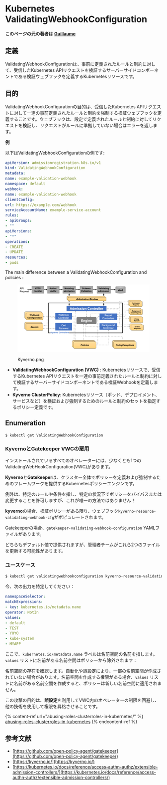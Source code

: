 # Kubernetes ValidatingWebhookConfiguration

**このページの元の著者は** [**Guillaume**](https://www.linkedin.com/in/guillaume-chapela-ab4b9a196)

## 定義

ValidatingWebhookConfigurationは、事前に定義されたルールと制約に対して、受信したKubernetes APIリクエストを検証するサーバーサイドコンポーネントである検証ウェブフックを定義するKubernetesリソースです。

## 目的

ValidatingWebhookConfigurationの目的は、受信したKubernetes APIリクエストに対して一連の事前定義されたルールと制約を強制する検証ウェブフックを定義することです。ウェブフックは、設定で定義されたルールと制約に対してリクエストを検証し、リクエストがルールに準拠していない場合はエラーを返します。

**例**

以下はValidatingWebhookConfigurationの例です:
```yaml
apiVersion: admissionregistration.k8s.io/v1
kind: ValidatingWebhookConfiguration
metadata:
name: example-validation-webhook
namespace: default
webhook:
name: example-validation-webhook
clientConfig:
url: https://example.com/webhook
serviceAccountName: example-service-account
rules:
- apiGroups:
- ""
apiVersions:
- "*"
operations:
- CREATE
- UPDATE
resources:
- pods
```
The main difference between a ValidatingWebhookConfiguration and policies :&#x20;

<figure><img src="../../.gitbook/assets/Kyverno.png" alt=""><figcaption><p>Kyverno.png</p></figcaption></figure>

* **ValidatingWebhookConfiguration (VWC)** : Kubernetesリソースで、受信するKubernetes APIリクエストを一連の事前定義されたルールと制約に対して検証するサーバーサイドコンポーネントである検証Webhookを定義します。
* **Kyverno ClusterPolicy**: Kubernetesリソース（ポッド、デプロイメント、サービスなど）を検証および強制するためのルールと制約のセットを指定するポリシー定義です。

## Enumeration
```
$ kubectl get ValidatingWebhookConfiguration
```
### KyvernoとGatekeeper VWCの悪用

インストールされているすべてのオペレーターには、少なくとも1つのValidatingWebHookConfiguration(VWC)があります。

**Kyverno**と**Gatekeeper**は、クラスター全体でポリシーを定義および強制するためのフレームワークを提供するKubernetesポリシーエンジンです。

例外は、特定のルールや条件を指し、特定の状況下でポリシーをバイパスまたは変更することを許可しますが、これが唯一の方法ではありません！

**kyverno**の場合、検証ポリシーがある限り、ウェブフック`kyverno-resource-validating-webhook-cfg`がポピュレートされます。

Gatekeeperの場合、`gatekeeper-validating-webhook-configuration` YAMLファイルがあります。

どちらもデフォルト値で提供されますが、管理者チームがこれら2つのファイルを更新する可能性があります。

### ユースケース
```bash
$ kubectl get validatingwebhookconfiguration kyverno-resource-validating-webhook-cfg -o yaml
```
今、次の出力を特定してください：
```yaml
namespaceSelector:
matchExpressions:
- key: kubernetes.io/metadata.name
operator: NotIn
values:
- default
- TEST
- YOYO
- kube-system
- MYAPP
```
ここで、`kubernetes.io/metadata.name` ラベルは名前空間の名前を指します。`values` リストに名前がある名前空間はポリシーから除外されます：

名前空間の存在を確認します。自動化や誤設定により、一部の名前空間が作成されていない場合があります。名前空間を作成する権限がある場合、`values` リストに名前がある名前空間を作成すると、ポリシーは新しい名前空間に適用されません。

この攻撃の目的は、**誤設定**を利用してVWC内のオペレーターの制限を回避し、他の技術を使用して権限を昇格させることです。

{% content-ref url="abusing-roles-clusterroles-in-kubernetes/" %}
[abusing-roles-clusterroles-in-kubernetes](abusing-roles-clusterroles-in-kubernetes/)
{% endcontent-ref %}

## 参考文献

* [https://github.com/open-policy-agent/gatekeeper](https://github.com/open-policy-agent/gatekeeper)
* [https://kyverno.io/](https://kyverno.io/)
* [https://kubernetes.io/docs/reference/access-authn-authz/extensible-admission-controllers/](https://kubernetes.io/docs/reference/access-authn-authz/extensible-admission-controllers/)
